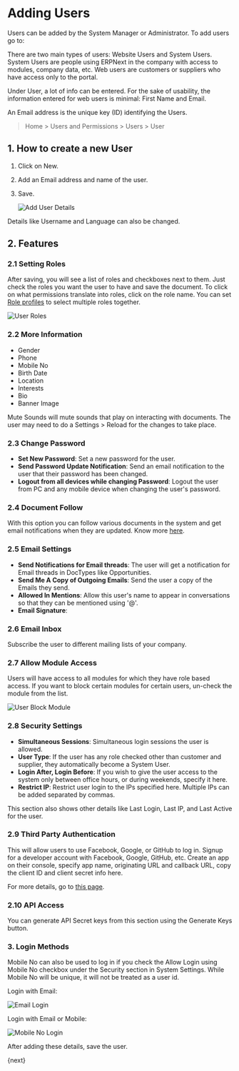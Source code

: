<!-- add-breadcrumbs -->
# Adding Users

Users can be added by the System Manager or Administrator. To add users go to:

There are two main types of users: Website Users and System Users. System Users are people using ERPNext in the company with access to modules, company data, etc. Web users are customers or suppliers who have access only to the portal.
  
Under User, a lot of info can be entered. For the sake of usability, the information entered for web users is minimal: First Name and Email.

An Email address is the unique key (ID) identifying the Users.

> Home > Users and Permissions > Users  > User

## 1. How to create a new User

1. Click on New.
1. Add an Email address and name of the user.
1. Save.

    <img class="screenshot" src="{{docs_base_url}}/assets/img/users-and-permissions/add-user-details.png" alt="Add User Details">

Details like Username and Language can also be changed.

## 2. Features

### 2.1 Setting Roles

After saving, you will see a list of roles and checkboxes next to them. Just check the roles you want the user to have and save the document. To click on what permissions translate into roles, click on the role
name. You can set [Role profiles](/docs/user/manual/en/setting-up/users-and-permissions/role-and-role-profile) to select multiple roles together.

<img class="screenshot" src="{{docs_base_url}}/assets/img/setup/users/user-2.png" alt="User Roles">

### 2.2 More Information

* Gender
* Phone
* Mobile No
* Birth Date
* Location
* Interests
* Bio
* Banner Image

Mute Sounds will mute sounds that play on interacting with documents. The user may need to do a Settings > Reload for the changes to take place.

### 2.3 Change Password

* **Set New Password**: Set a new password for the user.
* **Send Password Update Notification**: Send an email notification to the user that their password has been changed.
* **Logout from all devices while changing Password**: Logout the user from PC and any mobile device when changing the user's password.

### 2.4 Document Follow
With this option you can follow various documents in the system and get email notifications when they are updated. Know more [here](/docs/user/manual/en/setting-up/email/document-follow).

### 2.5 Email Settings

* **Send Notifications for Email threads**: The user will get a notification for Email threads in DocTypes like Opportunities.
* **Send Me A Copy of Outgoing Emails**: Send the user a copy of the Emails they send.
* **Allowed In Mentions**: Allow this user's name to appear in conversations so that they can be mentioned using '@'.
* **Email Signature**: 

### 2.6 Email Inbox

Subscribe the user to different mailing lists of your company.

<!--### 2.7 Desktop Background
 does not work in v12-->

### 2.7 Allow Module Access

Users will have access to all modules for which they have role based access. If you want to block certain modules for certain users, un-check the module from the list.

<img class="screenshot" src="{{docs_base_url}}/assets/img/setup/users/user-3.png" alt="User Block Module">

### 2.8 Security Settings

* **Simultaneous Sessions**: Simultaneous login sessions the user is allowed.
* **User Type**: If the user has any role checked other than customer and supplier, they automatically become a System User.
* **Login After, Login Before**: If you wish to give the user access to the system only between office hours,
or during weekends, specify it here.
* **Restrict IP**: Restrict user login to the IPs specified here. Multiple IPs can be added separated by commas.

This section also shows other details like Last Login, Last IP, and Last Active for the user.

### 2.9 Third Party Authentication
This will allow users to use Facebook, Google, or GitHub to log in. Signup for a developer account with Facebook, Google, GitHub, etc. Create an app on their console, specify app name, originating URL and callback URL, copy the client ID and client secret info here. 

For more details, go to [this page](https://frappe.io/docs/user/en/guides/deployment/how-to-enable-social-logins).

### 2.10 API Access
You can generate API Secret keys from this section using the Generate Keys button.

### 3. Login Methods
Mobile No can also be used to log in if you check the Allow Login using Mobile No checkbox under the Security section in System Settings. While Mobile No will be unique, it will not be treated as a user id.

Login with Email:

<img class="screenshot" src="{{docs_base_url}}/assets/img/setup/users/user-login-email.png" alt="Email Login">

Login with Email or Mobile:

<img class="screenshot" src="{{docs_base_url}}/assets/img/setup/users/user-login-mobile.png" alt="Mobile No Login">

After adding these details, save the user.


{next}
